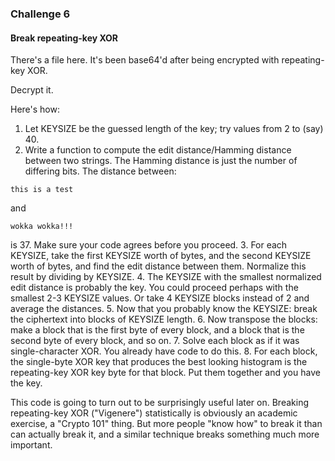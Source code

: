 ### Challenge 6
#### Break repeating-key XOR
There's a file here. It's been base64'd after being encrypted with repeating-key XOR.

Decrypt it.

Here's how:

1. Let KEYSIZE be the guessed length of the key; try values from 2 to (say) 40.
2. Write a function to compute the edit distance/Hamming distance between two strings. The Hamming distance is just the number of differing bits. The distance between:
```
this is a test
```
and
```
wokka wokka!!!
```
is 37. Make sure your code agrees before you proceed.
3. For each KEYSIZE, take the first KEYSIZE worth of bytes, and the second KEYSIZE worth of bytes, and find the edit distance between them. Normalize this result by dividing by KEYSIZE.
4. The KEYSIZE with the smallest normalized edit distance is probably the key. You could proceed perhaps with the smallest 2-3 KEYSIZE values. Or take 4 KEYSIZE blocks instead of 2 and average the distances.
5. Now that you probably know the KEYSIZE: break the ciphertext into blocks of KEYSIZE length.
6. Now transpose the blocks: make a block that is the first byte of every block, and a block that is the second byte of every block, and so on.
7. Solve each block as if it was single-character XOR. You already have code to do this.
8. For each block, the single-byte XOR key that produces the best looking histogram is the repeating-key XOR key byte for that block. Put them together and you have the key.

This code is going to turn out to be surprisingly useful later on. Breaking repeating-key XOR ("Vigenere") statistically is obviously an academic exercise, a "Crypto 101" thing. But more people "know how" to break it than can actually break it, and a similar technique breaks something much more important.
